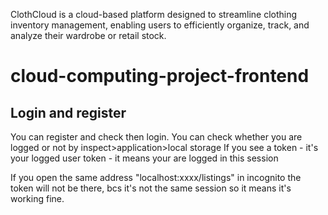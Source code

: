 ClothCloud is a cloud-based platform designed to streamline clothing inventory management, enabling users to efficiently organize, track, and analyze their wardrobe or retail stock.

# cloud-computing-project-frontend

## Login and register
You can register and check then login.
You can check whether you are logged or not by inspect>application>local storage
If you see a token - it's your logged user token - it means your are logged in this session

If you open the same address "localhost:xxxx/listings" in incognito the token will not be there, bcs it's not the same session so it means it's working fine.